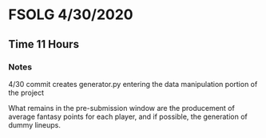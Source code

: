 # FSOLG 4/30/2020
## Time 11 Hours

### Notes
4/30 commit creates generator.py entering the data manipulation portion of the project

What remains in the pre-submission window are the producement of average fantasy points for each player, and if possible, the generation of dummy lineups.
